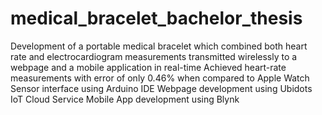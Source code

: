 # medical_bracelet_bachelor_thesis
Development of a portable medical bracelet which combined both heart rate and electrocardiogram measurements transmitted wirelessly to a webpage and a mobile application in real-time Achieved heart-rate measurements with error of only 0.46% when compared to Apple Watch Sensor interface using Arduino IDE Webpage development using Ubidots IoT Cloud Service Mobile App development using Blynk
